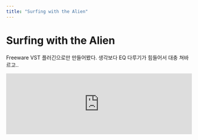```yaml
---
title: "Surfing with the Alien"
---
```

# Surfing with the Alien

Freeware VST 플러긴으로만 만들어봤다.
생각보다 EQ 다루기가 힘들어서 대충 쳐바르고..

<iframe width="100%" height="166" scrolling="no" frameborder="no" src="https://w.soundcloud.com/player/?url=https%3A//api.soundcloud.com/tracks/146820740&amp;color=ff5500&amp;auto_play=false&amp;hide_related=false&amp;show_artwork=true"></iframe>









